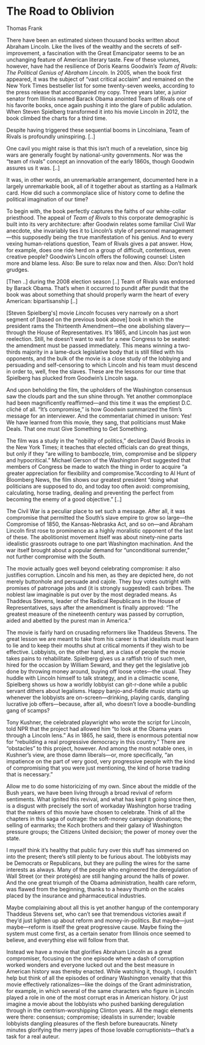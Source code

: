 # The Road to Oblivion

Thomas Frank

There have been an estimated sixteen thousand books written about
Abraham Lincoln. Like the lives of the wealthy and the secrets of
self-improvement, a fascination with the Great Emancipator seems to be
an unchanging feature of American literary taste. Few of these
volumes, however, have had the resilience of Doris Kearns Goodwin’s
*Team of Rivals: The Political Genius of Abraham Lincoln*. In 2005,
when the book first appeared, it was the subject of “vast critical
acclaim” and remained on the New York Times bestseller list for some
twenty-seven weeks, according to the press release that accompanied my
copy. Three years later, a junior senator from Illinois named Barack
Obama anointed Team of Rivals one of his favorite books, once again
pushing it into the glare of public adulation. When Steven Spielberg
transformed it into his movie Lincoln in 2012, the book climbed the
charts for a third time.

Despite having triggered these sequential booms in Lincolniana, Team
of Rivals is profoundly uninspiring. [..]

One cavil you might raise is that this isn’t much of a revelation,
since big wars are generally fought by national-unity governments. Nor
was the “team of rivals” concept an innovation of the early 1860s,
though Goodwin assures us it was. [..]

It was, in other words, an unremarkable arrangement, documented here
in a largely unremarkable book, all of it together about as startling
as a Hallmark card. How did such a commonplace slice of history come
to define the political imagination of our time?

To begin with, the book perfectly captures the faiths of our
white-collar priesthood. The appeal of *Team of Rivals* to this
corporate demographic is built into its very architecture: after
Goodwin relates some familiar Civil War anecdote, she invariably ties
it to Lincoln’s style of personnel management—this supposedly being
the true manifestation of his genius. And to every vexing
human-relations question, Team of Rivals gives a pat answer. How, for
example, does one ride herd on a group of difficult, contentious, even
creative people? Goodwin’s Lincoln offers the following counsel:
Listen more and blame less. Also: Be sure to relax now and then. Also:
Don’t hold grudges.

[Then ..] during the 2008 election season [..] Team of Rivals was
endorsed by Barack Obama. That’s when it occurred to pundit after
pundit that the book was about something that should properly warm the
heart of every American: bipartisanship [..]

[Steven Spielberg's] movie *Lincoln* focuses very narrowly on a short
segment of [based on the previous book above] book in which the
president rams the Thirteenth Amendment—the one abolishing
slavery—through the House of Representatives. It’s 1865, and Lincoln
has just won reelection. Still, he doesn’t want to wait for a new
Congress to be seated: the amendment must be passed immediately. This
means winning a two-thirds majority in a lame-duck legislative body
that is still filled with his opponents, and the bulk of the movie is
a close study of the lobbying and persuading and self-censoring to
which Lincoln and his team must descend in order to, well, free the
slaves. These are the lessons for our time that Spielberg has plucked
from Goodwin’s Lincoln saga.

And upon beholding the film, the upholders of the Washington consensus
saw the clouds part and the sun shine through. Yet another commonplace
had been magnificently reaffirmed—and this time it was the emptiest
D.C. cliché of all. “It’s compromise,” is how Goodwin summarized the
film’s message for an interviewer. And the commentariat chimed in
unison: Yes! We have learned from this movie, they sang, that
politicians must Make Deals. That one must Give Something to Get
Something.

The film was a study in the “nobility of politics,” declared David
Brooks in the New York Times; it teaches that elected officials can do
great things, but only if they “are willing to bamboozle, trim,
compromise and be slippery and hypocritical.” Michael Gerson of the
Washington Post suggested that members of Congress be made to watch
the thing in order to acquire “a greater appreciation for flexibility
and compromise.”According to Al Hunt of Bloomberg News, the film shows
our greatest president “doing what politicians are supposed to do, and
today too often avoid: compromising, calculating, horse trading,
dealing and preventing the perfect from becoming the enemy of a good
objective.” [..]

The Civil War is a peculiar place to set such a message. After all, it
was compromise that permitted the South’s slave empire to grow so
large—the Compromise of 1850, the Kansas-Nebraska Act, and so on—and
Abraham Lincoln first rose to prominence as a highly moralistic
opponent of the last of these. The abolitionist movement itself was
about ninety-nine parts idealistic grassroots outrage to one part
Washington machination. And the war itself brought about a popular
demand for “unconditional surrender,” not further compromise with the
South.

The movie actually goes well beyond celebrating compromise: it also
justifies corruption. Lincoln and his men, as they are depicted here,
do not merely buttonhole and persuade and cajole. They buy votes
outright with promises of patronage jobs and (it is strongly
suggested) cash bribes. The noblest law imaginable is put over by the
most degraded means. As Thaddeus Stevens, leader of the Radical
Republicans in the House of Representatives, says after the amendment
is finally approved: “The greatest measure of the nineteenth century
was passed by corruption, aided and abetted by the purest man in
America.”

The movie is fairly hard on crusading reformers like Thaddeus
Stevens. The great lesson we are meant to take from his career is that
idealists must learn to lie and to keep their mouths shut at critical
moments if they wish to be effective. Lobbyists, on the other hand,
are a class of people the movie takes pains to rehabilitate. Spielberg
gives us a raffish trio of such men, hired for the occasion by William
Seward, and they get the legislative job done by throwing money
around, buying off loose votes—the usual. They huddle with Lincoln
himself to talk strategy, and in a climactic scene, Spielberg shows us
how a worldly lobbyist can git-r-done while a public servant dithers
about legalisms. Happy banjo-and-fiddle music starts up whenever the
lobbyists are on-screen—drinking, playing cards, dangling lucrative
job offers—because, after all, who doesn’t love a boodle-bundling gang
of scamps?

Tony Kushner, the celebrated playwright who wrote the script for
Lincoln, told NPR that the project had allowed him “to look at the
Obama years through a Lincoln lens.” As in 1865, he said, there is
enormous potential now for “rebuilding a real progressive democracy in
this country.” There are “obstacles” to this project, however. And
among the most notable ones, in Kushner’s view, are those damn
liberals—or, more specifically, “an impatience on the part of very
good, very progressive people with the kind of compromising that you
were just mentioning, the kind of horse trading that is necessary.”

Allow me to do some historicizing of my own. Since about the middle of
the Bush years, we have been living through a broad revival of reform
sentiments. What ignited this revival, and what has kept it going
since then, is a disgust with precisely the sort of workaday
Washington horse trading that the makers of this ​movie have chosen to
celebrate. Think of all the chapters in this saga of outrage: the
soft-money campaign donations; the selling of earmarks; the Koch
brothers and their galaxy of Washington pressure groups; the Citizens
United decision; the power of money over the state.

I myself think it’s healthy that public fury over this stuff has
simmered on into the present; there’s still plenty to be furious
about. The lobbyists may be Democrats or Republicans, but they are
pulling the wires for the same interests as always. Many of the people
who engineered the deregulation of Wall Street (or their protégés) are
still hanging around the halls of power. And the one great triumph of
the Obama administration, health care reform, was flawed from the
beginning, thanks to a heavy thumb on the scales placed by the
insurance and pharmaceutical industries.

Maybe complaining about all this is yet another hangup of the
contemporary Thaddeus Stevens set, who can’t see that tremendous
victories await if they’d just lighten up about reform and
money-in-politics. But maybe—just maybe—reform is itself the great
progressive cause. Maybe fixing the system must come first, as a
certain senator from Illinois once seemed to believe, and everything
else will follow from that.

Instead we have a movie that glorifies Abraham Lincoln as a great
compromiser, focusing on the one episode where a dash of corruption
worked wonders and everyone lucked out and the best measure in
American history was thereby enacted. While watching it, though, I
couldn’t help but think of all the episodes of ordinary Washington
venality that this movie effectively rationalizes—like the doings of
the Grant administration, for example, in which several of the same
characters who figure in ​Lincoln played a role in one of the most
corrupt eras in American history. Or just imagine a movie about the
lobbyists who pushed banking deregulation through in the
centrism-worshipping Clinton years. All the magic elements were there:
consensus; compromise; idealists in surrender; lovable lobbyists
dangling pleasures of the flesh before bureaucrats. Ninety minutes
glorifying the merry japes of those lovable corruptionists—that’s a
task for a real auteur.


